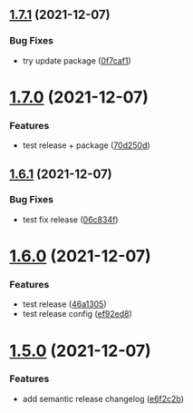 ## [1.7.1](https://github.com/letanure/senseon/compare/v1.7.0...v1.7.1) (2021-12-07)


### Bug Fixes

* try update package ([0f7caf1](https://github.com/letanure/senseon/commit/0f7caf19f81a6901bf9aacf9ac958cd32f7b4f75))

# [1.7.0](https://github.com/letanure/senseon/compare/v1.6.1...v1.7.0) (2021-12-07)


### Features

* test release + package ([70d250d](https://github.com/letanure/senseon/commit/70d250d463652b5f845bde59f9e12c3479465082))

## [1.6.1](https://github.com/letanure/senseon/compare/v1.6.0...v1.6.1) (2021-12-07)


### Bug Fixes

* test fix release ([06c834f](https://github.com/letanure/senseon/commit/06c834fbe202801579f0c88091f26d3a1f832f34))

# [1.6.0](https://github.com/letanure/senseon/compare/v1.5.0...v1.6.0) (2021-12-07)


### Features

* test release ([46a1305](https://github.com/letanure/senseon/commit/46a13054f066145c3172d35f09dde1f0724e8d0a))
* test release config ([ef92ed8](https://github.com/letanure/senseon/commit/ef92ed841970f28e26b445547e7f5ad4f42353fe))

# [1.5.0](https://github.com/letanure/senseon/compare/v1.4.0...v1.5.0) (2021-12-07)


### Features

* add semantic release changelog ([e6f2c2b](https://github.com/letanure/senseon/commit/e6f2c2b8cd97b86023f5b3859a5244ac01f0f4ab))
